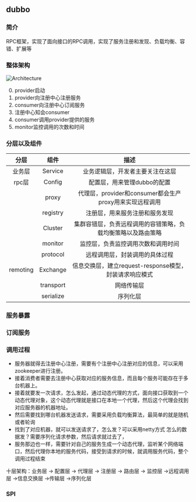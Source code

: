 ## dubbo

### 简介

RPC框架，实现了面向接口的RPC调用，实现了服务注册和发现、负载均衡、容错、扩展等

### 整体架构

![Architecture](http://dubbo.apache.org/img/architecture.png)

0. provider启动
1. provider向注册中心注册服务
2. consumer向注册中心订阅服务
3. 注册中心知会consumer
4. consumer调用provider提供的服务
5. monitor监控调用的次数和时间

### 分层以及组件

|   分层   |   组件    |                             描述                             |
| :------: | :-------: | :----------------------------------------------------------: |
|  业务层  |  Service  |               业务逻辑层，开发者主要关注在这层               |
|  rpc层   |  Config   |                 配置层，用来管理dubbo的配置                  |
|          |   proxy   |   代理层，provider和consumer都会生产proxy用来实现远程调用    |
|          | registry  |                注册层，用来服务注册和服务发现                |
|          |  Cluster  | 集群容错层，负责远程调用的容错策略，负载均衡策略以及路由策略 |
|          |  monitor  |              监控层，负责监控调用次数和调用时间              |
|          | protocol  |                远程调用层，封装调用的具体过程                |
| remoting | Exchange  |    信息交换层，建立request-response模型，封装请求响应模式    |
|          | transport |                          网络传输层                          |
|          | serialize |                           序列化层                           |

### 服务暴露

### 订阅服务

### 调用过程

- 服务器就得去注册中心注册，需要有个注册中心注册对应的信息，可以采用zookeeper进行注册。
- 接着消费者需要去注册中心获取对应的服务信息，而且每个服务可能存在于多台机器上。
- 接着就要发一次请求，怎么发起，通过动态代理的方式，面向接口获取到一个动态代理对象，这个动态代理就是接口在本地一个代理，然后这个代理会找到对应服务器的机器地址。
- 然后需要找到哪台机器发送请求，需要采用负载均衡算法，最简单的就是随机或者轮询
- 找到了对应机器，就可以发送请求了，怎么发？可以采用netty方式 怎么的数据发？需要序列化请求参数，然后请求就过去了，
- 服务那边也一样，需要针对自己的服务生成一个动态代理，监听某个网络端口，然后代理你本地的服务代码，接受到请求的时候，就调用服务代码，整个调用过程结束

十层架构：业务层  ->  配置层  ->  代理层  -> 注册层  -> 路由层 -> 监控层 ->远程调用层 ->信息交换层 ->传输层 ->序列化层

### SPI



